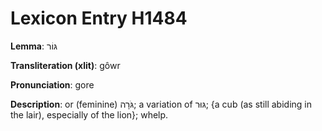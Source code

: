# Lexicon Entry H1484

**Lemma**: גּוֹר

**Transliteration (xlit)**: gôwr

**Pronunciation**: gore

**Description**:
or (feminine) גֹּרָה; a variation of גּוּר; {a cub (as still abiding in the lair), especially of the lion}; whelp.
